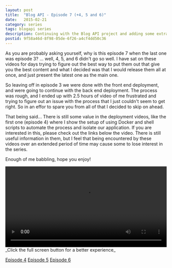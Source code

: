 ```yaml
---
layout: post
title:  "Blog API - Episode 7 (+4, 5 and 6)"
date:   2015-02-21
category: series
tags: blogapi series
description: Continuing with the Blog API project and adding some extra features to the site.
postid: 9f58a46d-8f98-05de-6f26-a4cf4dd50c36
---
```


As you are probably asking yourself, why is this episode 7 when the last one was episode 3? ... well, 4, 5, and 6 didn't go so well. I have sat on these videos for days trying to figure out the best way to put them out that give you the best content and what I decided was that I would release them all at once, and just present the latest one as the main one.

So leaving off in episode 3 we were done with the front end deployment, and were going to continue with the back end deployment. The process was rough, and I ended up with 2.5 hours of video of me frustrated and trying to figure out an issue with the process that I just couldn't seem to get right. So in an effor to spare you from all of that I decided to skip on ahead.

That being said... There is still some value in the deployment videos, like the first one (episode 4) where I show the setup of using Docker and shell scripts to automate the process and isolate our application. If you are interested in this, please check out the links below the video. There is still useful information in them, but I feel that being encountered by these videos over an extended period of time may cause some to lose interest in the series.

Enough of me babbling, hope you enjoy!

<video style="width:100%;" controls>
	<source src="http://videos.quarrantine.com?name=blogapi7.mp4" type="video/mp4">
</video>
_Click the full screen button for a better experience_

[Episode 4](http://videos.quarrantine.com?name=blogapi4.mp4)
[Episode 5](http://videos.quarrantine.com?name=blogapi5.mp4)
[Episode 6](http://videos.quarrantine.com?name=blogapi6.mp4)
